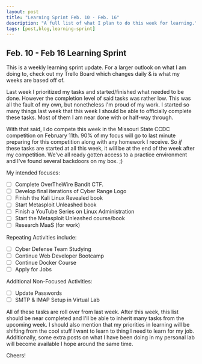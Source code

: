 ```yaml
---
layout: post
title: "Learning Sprint Feb. 10 - Feb. 16"
description: "A full list of what I plan to do this week for learning."
tags: [post,blog,learning-sprint]
---
```


## Feb. 10 - Feb 16 Learning Sprint

This is a weekly learning sprint update. For a larger outlook on what I am doing to, check out my Trello Board which changes daily & is what my weeks are based off of. 

Last week I prioritized my tasks and started/finished what needed to be done. However the completion level of said tasks was rather low. This was all the fault of my own, but nonetheless I'm proud of my work. I started so many things last week that this week I should be able to officially complete these tasks. Most of them I am near done with or half-way through. 

With that said, I do compete this week in the Missouri State CCDC competition on February 11th. 90% of my focus will go to last minute preparing for this competition along with any homework I receive. So _if_ these tasks are started at all this week, it will be at the end of the week after my competition. We've all ready gotten access to a practice environment and I've found several backdoors on my box. ;)

My intended focuses:
- [ ]  Complete OverTheWire Bandit CTF.
- [ ]  Develop final iterations of Cyber Range Logo
- [ ]  Finish the Kali Linux Revealed book
- [ ]  Start Metasploit Unleashed book
- [ ]  Finish a YouTube Series on Linux Administration
- [ ]  Start the Metasploit Unleashed course/book
- [ ]  Research MaaS (for work)

Repeating Activities include:

- [ ]  Cyber Defense Team Studying
- [ ]  Continue Web Developer Bootcamp
- [ ]  Continue Docker Course
- [ ]  Apply for Jobs

Additional Non-Focused Activities:

- [ ]  Update Passwords
- [ ]  SMTP & IMAP Setup in Virtual Lab

All of these tasks are roll over from last week. After this week, this list should be near completed and I'll be able to inherit many tasks from the upcoming week. I should also mention that my priorities in learning will be shifting from the cool stuff I want to learn to thing I need to learn for my job. Additionally, some extra posts on what I have been doing in my personal lab will become available I hope around the same time. 

Cheers!